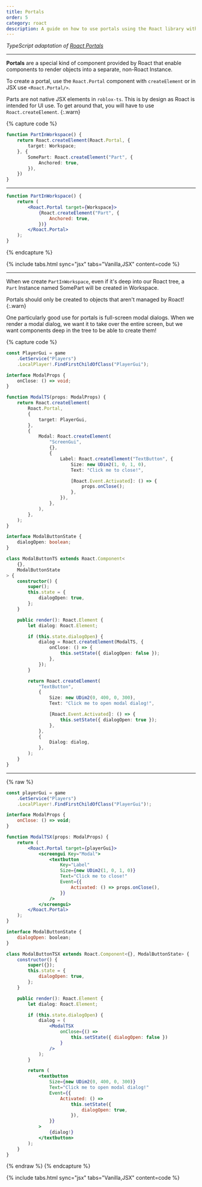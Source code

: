 ```yaml
---
title: Portals
order: 5
category: roact
description: A guide on how to use portals using the Roact library with roblox-ts.
---
```


_TypeScript adaptation of [Roact Portals](https://roblox.github.io/roact/advanced/portals/)_

---

**Portals** are a special kind of component provided by Roact that enable components to render objects into a separate, non-Roact Instance.

To create a portal, use the `Roact.Portal` component with `createElement` or in JSX use `<Roact.Portal/>`.

Parts are not native JSX elements in `roblox-ts`. This is by design as Roact is intended for UI use. To get around that, you will have to use `Roact.createElement`.
{:.warn}

{% capture code %}

```ts
function PartInWorkspace() {
	return Roact.createElement(Roact.Portal, {
		target: Workspace;
	}, {
		SomePart: Roact.createElement("Part", {
			Anchored: true,
		}),
	})
}
```

---

```jsx
function PartInWorkspace() {
	return (
		<Roact.Portal target={Workspace}>
			{Roact.createElement("Part", {
				Anchored: true,
			})}
		</Roact.Portal>
	);
}
```

{% endcapture %}

{% include tabs.html sync="jsx" tabs="Vanilla,JSX" content=code %}

---

When we create `PartInWorkspace`, even if it's deep into our Roact tree, a `Part` Instance named SomePart will be created in Workspace.

Portals should only be created to objects that aren't managed by Roact!
{:.warn}

One particularly good use for portals is full-screen modal dialogs. When we render a modal dialog, we want it to take over the entire screen, but we want components deep in the tree to be able to create them!

{% capture code %}

```ts
const PlayerGui = game
	.GetService("Players")
	.LocalPlayer!.FindFirstChildOfClass("PlayerGui");

interface ModalProps {
	onClose: () => void;
}

function ModalTS(props: ModalProps) {
	return Roact.createElement(
		Roact.Portal,
		{
			target: PlayerGui,
		},
		{
			Modal: Roact.createElement(
				"ScreenGui",
				{},
				{
					Label: Roact.createElement("TextButton", {
						Size: new UDim2(1, 0, 1, 0),
						Text: "Click me to close!",

						[Roact.Event.Activated]: () => {
							props.onClose();
						},
					}),
				},
			),
		},
	);
}

interface ModalButtonState {
	dialogOpen: boolean;
}

class ModalButtonTS extends Roact.Component<
	{},
	ModalButtonState
> {
	constructor() {
		super();
		this.state = {
			dialogOpen: true,
		};
	}

	public render(): Roact.Element {
		let dialog: Roact.Element;

		if (this.state.dialogOpen) {
			dialog = Roact.createElement(ModalTS, {
				onClose: () => {
					this.setState({ dialogOpen: false });
				},
			});
		}

		return Roact.createElement(
			"TextButton",
			{
				Size: new UDim2(0, 400, 0, 300),
				Text: "Click me to open modal dialog!",

				[Roact.Event.Activated]: () => {
					this.setState({ dialogOpen: true });
				},
			},
			{
				Dialog: dialog,
			},
		);
	}
}
```

---
{% raw %}
```jsx
const playerGui = game
	.GetService("Players")
	.LocalPlayer!.FindFirstChildOfClass("PlayerGui")!;

interface ModalProps {
	onClose: () => void;
}

function ModalTSX(props: ModalProps) {
	return (
		<Roact.Portal target={playerGui}>
			<screengui Key="Modal">
				<textbutton
					Key="Label"
					Size={new UDim2(1, 0, 1, 0)}
					Text="Click me to close!"
					Event={{
						Activated: () => props.onClose(),
					}}
				/>
			</screengui>
		</Roact.Portal>
	);
}

interface ModalButtonState {
	dialogOpen: boolean;
}

class ModalButtonTSX extends Roact.Component<{}, ModalButtonState> {
	constructor() {
		super({});
		this.state = {
			dialogOpen: true,
		};
	}

	public render(): Roact.Element {
		let dialog: Roact.Element;

		if (this.state.dialogOpen) {
			dialog = (
				<ModalTSX
					onClose={() =>
						this.setState({ dialogOpen: false })
					}
				/>
			);
		}

		return (
			<textbutton
				Size={new UDim2(0, 400, 0, 300)}
				Text="Click me to open modal dialog!"
				Event={{
					Activated: () =>
						this.setState({
							dialogOpen: true,
						}),
				}}
			>
				{dialog!}
			</textbutton>
		);
	}
}
```
{% endraw %}
{% endcapture %}

{% include tabs.html sync="jsx" tabs="Vanilla,JSX" content=code %}
